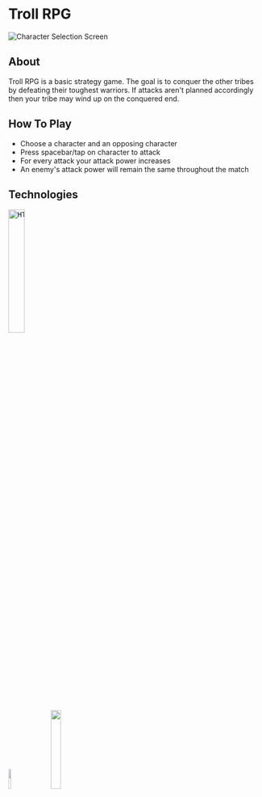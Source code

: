 # Troll RPG
![Character Selection Screen](https://i.gyazo.com/c61662f41a0696296d4638affc6c028e.jpg)

## About
Troll RPG is a basic strategy game. The goal is to conquer the other tribes by defeating their toughest warriors. If attacks aren't planned accordingly then your tribe may wind up on the conquered end.

## How To Play

* Choose a character and an opposing character
* Press spacebar/tap on character to attack
* For every attack your attack power increases
* An enemy's attack power will remain the same throughout the match

## Technologies
<pre>
<img src="https://cdn-images-1.medium.com/max/1200/1*lJ32Bl-lHWmNMUSiSq17gQ.png" alt="HTML5" width="25%"/> 

<img src="http://2ality.com/2011/10/logo-js/js.jpg" alt="JavaScript" width="10%"/>    <img src="https://cdn.worldvectorlogo.com/logos/jquery-1.svg" alt="JQuery" width="20%"/>

</pre>
